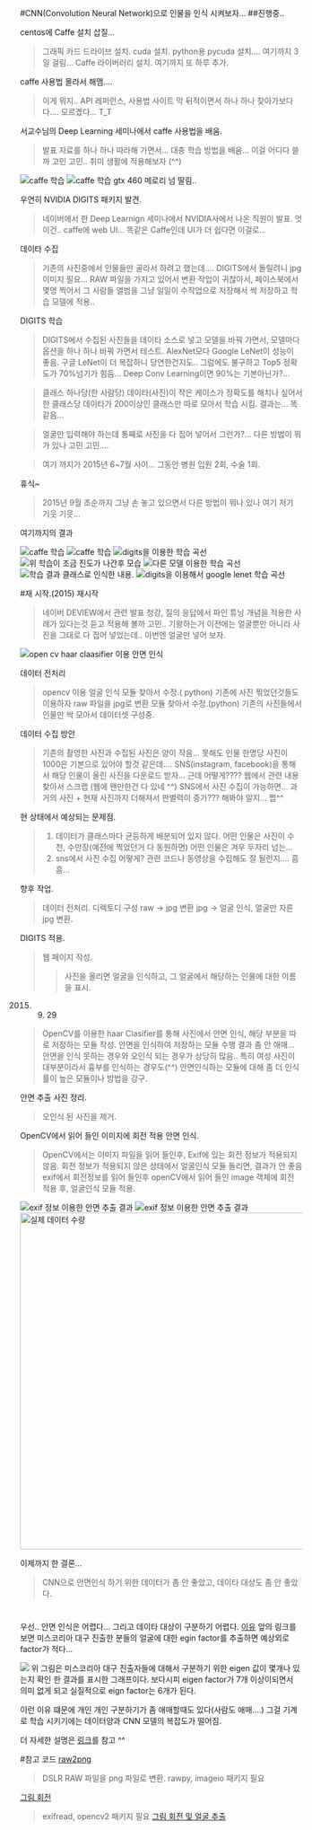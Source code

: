 #CNN(Convolution Neural Network)으로 인물을 인식 시켜보자... 
##진행중..

centos에 Caffe 설치 삽질...
>그래픽 카드 드라이브 설치.
>cuda 설치.
>python용 pycuda 설치....
>여기까지 3일 걸림...
>Caffe 라이버러리 설치.
>여기까지 또 하루 추가.

caffe 사용법 몰라서 해맴....
>    이게 뭐지.. API 레퍼런스, 사용법 사이트 막 뒤적이면서
    하나 하나 찾아가보다다....
    모르곘다... T_T

서교수님의  Deep Learning 세미나에서 caffe 사용법을 배움.
>발표 자료를 하나 하나 따라해 가면서... 
>대충 학습 방법을 배움...
>이걸 어디다 쓸까 고민 고민..
>취미 생활에 적용해보자 (^^) 


<img src="./img/카페학습3.jpg" alt="caffe 학습">
<img src="./img/카페학습4.jpg" alt="caffe 학습">
gtx 460 메로리 넘 딸림..


우연히 NVIDIA DIGITS 패키지 발견.
>네이버에서 한 Deep Learnign  세미나에서 NVIDIA사에서 나온 직원이 발표.
>엇 이건.. caffe에 web UI... 
>똑같은 Caffe인데 UI가 더 쉽다면
>이걸로... 

데이타 수집
>기존의 사진중에서 인물들만 골라서 하려고 했는데....
>DIGITS에서 돌릴려니 jpg이미지 필요...
>RAW 파일을 가지고 있어서 변환 작업이 귀찮아서,
>페이스북에서 몇명 찍어서 그 사람들 앨범을 그냥 일일이 수작업으로 저장해서 
>싹 저장하고 학습 모델에 적용..

DIGITS 학습
>DIGITS에서 수집된 사진들을 데이타 소스로 넣고 
>모델을 바꿔 가면서, 모델마다 옵션을 하나 하나 바꿔 가면서 테스트.
>AlexNet모다 Google LeNet이 성능이 좋음.
>구글 LeNet이 더 복잡하니 당연한건지도..
>그럼에도 불구하고 Top5  정확도가 70%넘기가 힘듬...
>Deep Conv Learning이면 90%는 기본아닌가?...


>클래스 하나당(한 사람당) 데이타(사진)이 작은 케이스가 정확도를 해치나 싶어서
>한 클래스당 데이타가 200이상인 클래스만 따로 모아서 학습 시킴.
>결과는... 똑같음...

>얼굴만 입력해야 하는데 통째로 사진을 다 집어 넣어서 그런가?...
>다른 방법이 뭐가 있나 고민 고민.... 

>여기 까지가 2015년 6~7월 사이... 
>그동안 병원 입원 2회, 수술 1회.

휴식~
>2015년 9월 초순까지 그냥 손 놓고 있으면서 다른 방법이 뭐나 있나 
>여기 저기 기웃 기웃... 

여기까지의 결과 

<img src="./img/카페학습1.jpg" alt="caffe 학습">
<img src="./img/카페학습2.jpg" alt="caffe 학습">

<img src="./img/digits1.jpg" alt="digits을 이용한 학습 곡선">
<img src="./img/digits2.jpg" alt="위 학습이 조금 진도가 나간후 모습">
<img src="./img/digits3.jpg" alt="다른 모델 이용한 학습 곡선">
<img src="./img/digits4.jpg" alt="학습 결과 클래스로 인식한 내용.">
<img src="./img/digits5.jpg" alt="digits을 이용해서 google lenet 학습 곡선">

#재 시작.(2015)
재시작
>네이버 DEVIEW에서 관련 발표 청강, 질의 응답에서 파인 튜닝 개념을 적용한 사례가 있다는것 듣고
>적용해 볼까 고민..
>기왕하는거 이전에는 얼굴뿐만 아니라 사진을 그대로 다 집어 넣었는데..
>이번엔 얼굴만 넣어 보자.

<img src="./img/안면인식.jpg" alt="open cv haar claasifier 이용 안면 인식">

데이터 전처리
>opencv 이용 얼굴 인식 모듈 찾아서 수정.( python)
>기존에 사진 찎었던것들도 이용하자 
>raw 파일을 jpg로 변환 모듈 찾아서 수정.(python)
>기존의 사진들에서 인물만 싹 모아서 데이터셋 구성중.

데이터 수집 방안
>기존의 촬영한 사진과 수집된 사진은 양이 작음...
>못해도 인물 한명당 사진이 1000은 기본으로 있어야 할것 같은데.... 
>SNS(instagram, facebook)을 통해서 해당 인물이 올린 사진을 다운로드 받자...
>근데 어떻게????
>웹에서 관련 내용 찾아서 스크랩 (웹에 왠만한건 다 있네 ^^)
>SNS에서 사진 수집이 가능하면...
>과거의 사진 + 현재 사진까지 더해져서 판별력이 증가???
>해봐야 알지... 쩝^^

현 상태에서 예상되는 문제점.
>1. 데이터가 클래스마다 균등하게 배분되어 있지 않다.
>어떤 인물은 사진이 수천, 수만장(예전에 찍었던거 다 동원하면) 
>어떤 인물은 겨우 두자리 넘는...
>2. sns에서 사진 수집 어떻게?
>관련 코드나 동영상을 수집해도 잘 될런지.... 흠흠...
     
향후 작업.
>데이터 전처리.
>디렉토디 구성
>raw -> jpg 변환
>jpg -> 얼굴 인식, 얼굴만 자른 jpg 변환.


DIGITS 적용.
>웹 페이지 작성. 
>>사진을 올리면 얼굴을 인식하고, 그 얼굴에서 해당하는 인물에 대한 이름을 표시. 


2015. 09. 29
>OpenCV를 이용한 haar Clasifier를 통해 사진에서 안면 인식, 해당 부분을 따로 저장하는 모듈 작성. 
>안면을 인식하여 저장하는 모듈 수행 결과
>좀 안 애매... 
>안면을 인식 못하는 경우와 오인식 되는 경우가 상당히 많음.. 
>특히 여성 사진이 대부분이라서 흉부를 인식하는 경우도(^^)
>안면인식하는 모듈에 대해 좀 더 인식률이 높은 모듈이나 방법을 강구.

안면 추출 사진 정리.
>오인식 된 사진을 제거.

OpenCV에서 읽어 들인 이미지에 회전 적용 안면 인식.
>OpenCV에서는 이미지 파일을 읽어 들인후, Exif에 있는 회전 정보가 적용되지 않음.
>회전 정보가 적용되지 않은 상태에서 얼굴인식 모듈 돌리면, 결과가 안 좋음
>exif에서 회전정보를 읽어 들인후 openCV에서 읽어 들인 image 객체에 회전 적용 후,
>얼굴인식 모듈 적용.

<img src="./img/안면인식2.jpg" alt="exif 정보 이용한 안면 추출 결과">
<img src="./img/안면인식3.jpg" alt="exif 정보 이용한 안면 추출 결과">

<img style="height:600px" src="./img/데이터 수량.jpg" alt="실제 데이터 수량">

이제까지 한 결론... 
>CNN으로 안면인식 하기 위한 데이터가 좀 안 좋았고, 데이타 대상도 좀 안 좋았다. 

# 
우선.. 안면 인식은 어렵다... 
그리고 데이타 대상이 구분하기 어렵다. 
[이유](http://jbhuang0604.blogspot.kr/2013/04/miss-korea-2013-contestants-face.html) 앞의 링크를 보면 
미스코리아 대구 진출한 분들의 얼굴에 대한 egin factor를 추출하면 예상외로 factor가 적다...

<img src="http://4.bp.blogspot.com/-L5yjjNI8zNE/UXrFvZkMiGI/AAAAAAAAWq0/pBrBPEVFaks/s640/eigenVals.png">
위 그림은 미스코리아 대구 진출자들에 대해서 구분하기 위한 eigen 값이 몇개나 있는지 확인 한 결과를 표시한 그래프이다. 
보다시피 eigen factor가 7개 이상이되면서 의미 없게 되고 
실질적으로  eign factor는 6개가 된다. 


이런 이유 떄문에 개인 개인 구분하기가 좀 애매할때도 있다(사람도 애매....)
그걸 기계로 학습 시키기에는 데이터양과 CNN 모델의 복잡도가 떨어짐.

더 자세한 설명은 [링크](http://t-robotics.blogspot.kr/2013/07/pca.html#.V2uWFLiLQuU)를 참고 ^^ 


#참고 코드 
[raw2png](./source/raw2png.py)
> DSLR RAW 파일을 png 파일로 변환. 
> rawpy, imageio 패키지 필요

[그림 회전](./source/face_util.py)
> exifread, opencv2 패키지 필요 
[그림 회전 및 얼굴 추출](./source/face_detect2.py)





    